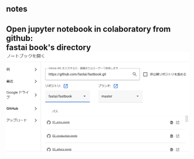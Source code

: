 ## notes

Open jupyter notebook in colaboratory from github:<br>
fastai book's directory<br>
<img src="/docs/assets/111.PNG" width="500" alt=""><br>
---

